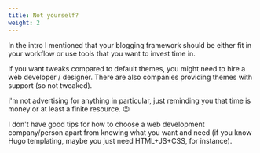 ```yaml
---
title: Not yourself?
weight: 2
---
```


In the intro I mentioned that your blogging framework should be either fit in your workflow or use tools that you want to invest time in. 

If you want tweaks compared to default themes, you might need to hire a web developer / designer.
There are also companies providing themes with support (so not tweaked).

I'm not advertising for anything in particular, just reminding you that time is money or at least a finite resource. :wink:

I don't have good tips for how to choose a web development company/person apart from knowing what you want and need (if you know Hugo templating, maybe you just need HTML+JS+CSS, for instance).